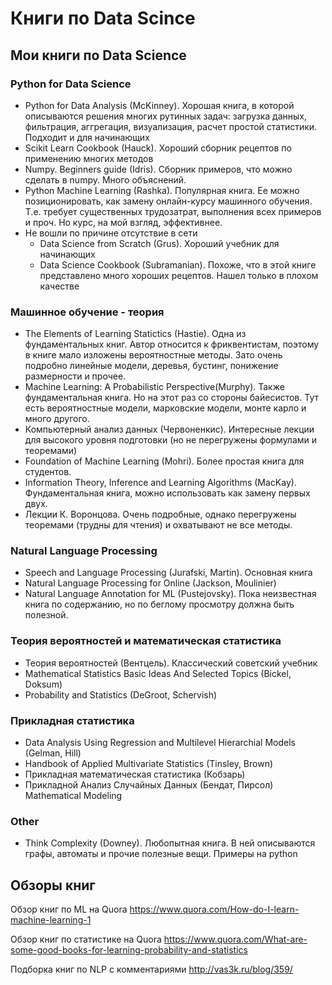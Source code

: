 # Книги по Data Scince

## Мои книги по Data Science

### Python for Data Science

* Python for Data Analysis (McKinney). Хорошая книга, в которой описываются решения многих рутинных задач: загрузка данных, фильтрация, аггрегация, визуализация, расчет простой статистики. Подходит и для начинающих
* Scikit Learn Cookbook (Hauck). Хороший сборник рецептов по применению многих методов
* Numpy. Beginners guide (Idris). Сборник примеров, что можно сделать в numpy. Много объяснений.
* Python Machine Learning (Rashka). Популярная книга. Ее можно позиционировать, как замену онлайн-курсу машинного обучения. Т.е. требует существенных трудозатрат, выполнения всех примеров и проч. Но курс, на мой взгляд, эффективнее.
* Не вошли по причине отсутствие в сети
    - Data Science from Scratch (Grus). Хороший учебник для начинающих
    - Data Science Cookbook (Subramanian). Похоже, что в этой книге представлено много хороших рецептов. Нашел только в плохом качестве

### Машинное обучение - теория

* The Elements of Learning Statictics (Hastie). Одна из фундаментальных книг. Автор относится к фриквентистам, поэтому в книге мало изложены вероятностные методы. Зато очень подробно линейные модели, деревья, бустинг, понижение размерности и прочее.
* Machine Learning: A Probabilistic Perspective(Murphy). Также фундаментальная книга. Но на этот раз со стороны байесистов. Тут есть вероятностные модели, марковские модели, монте карло и много другого. 
* Компьютерный анализ данных (Червоненкис). Интересные лекции для высокого уровня подготовки (но не перегружены формулами и теоремами)
* Foundation of Machine Learning (Mohri). Более простая книга для студентов.
* Information Theory, Inference and Learning Algorithms (MacKay). Фундаментальная книга, можно использовать как замену первых двух.
* Лекции К. Воронцова. Очень подробные, однако перегружены теоремами (трудны для чтения) и охватывают не все методы.

### Natural Language Processing

* Speech and Language Processing (Jurafski, Martin). Основная книга 
* Natural Language Processing for Online (Jackson, Moulinier)
* Natural Language Annotation for ML (Pustejovsky). Пока неизвестная книга по содержанию, но по беглому просмотру должна быть полезной.

### Теория вероятностей и математическая статистика

* Теория вероятностей (Вентцель). Классический советский учебник
* Mathematical Statistics Basic Ideas And Selected Topics (Bickel, Doksum)
* Probability and Statistics (DeGroot, Schervish)

### Прикладная статистика

* Data Analysis Using Regression and Multilevel Hierarchial Models (Gelman, Hill)
* Handbook of Applied Multivariate Statistics (Tinsley, Brown)
* Прикладная математическая статистика (Кобзарь)
* Прикладной Анализ Случайных Данных (Бендат, Пирсол)
Mathematical Modeling

### Other

* Think Complexity (Downey). Любопытная книга. В ней описываются графы, автоматы и прочие полезные вещи. Примеры на python

## Обзоры книг

Обзор книг по ML на Quora
https://www.quora.com/How-do-I-learn-machine-learning-1

Обзор книг по статистике на Quora
https://www.quora.com/What-are-some-good-books-for-learning-probability-and-statistics

Подборка книг по NLP с комментариями
http://vas3k.ru/blog/359/
